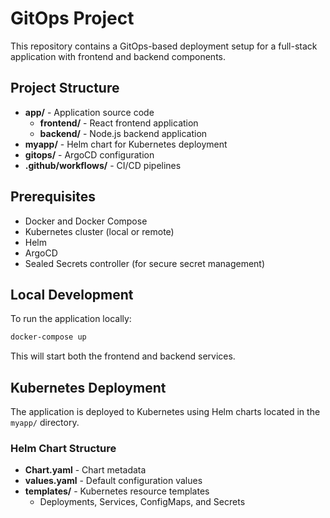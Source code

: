 # GitOps Project

This repository contains a GitOps-based deployment setup for a full-stack application with frontend and backend components.

## Project Structure

- **app/** - Application source code
  - **frontend/** - React frontend application
  - **backend/** - Node.js backend application
- **myapp/** - Helm chart for Kubernetes deployment
- **gitops/** - ArgoCD configuration
- **.github/workflows/** - CI/CD pipelines

## Prerequisites

- Docker and Docker Compose
- Kubernetes cluster (local or remote)
- Helm
- ArgoCD
- Sealed Secrets controller (for secure secret management)

## Local Development

To run the application locally:

```bash
docker-compose up
```

This will start both the frontend and backend services.

## Kubernetes Deployment

The application is deployed to Kubernetes using Helm charts located in the `myapp/` directory.

### Helm Chart Structure

- **Chart.yaml** - Chart metadata
- **values.yaml** - Default configuration values
- **templates/** - Kubernetes resource templates
  - Deployments, Services, ConfigMaps, and Secrets

